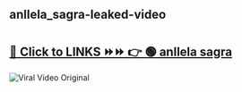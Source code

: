 
 ## anllela_sagra-leaked-video 

# <h2><a href="https://clipsfans.com/anllela_sagra&ref=git">🔗 Click to LINKS ⏩⏩ 👉 🟢 anllela sagra </a></h2>

<a href="https://clipsfans.com/anllela_sagra&ref=git" rel="nofollow" data-target="animated-image.originalLink"><img src="https://i.ibb.co.com/xMMVF88/686577567.gif" alt="Viral Video Original" style="max-width: 100%; display: inline-block;" data-target="animated-image.originalImage"></a>
